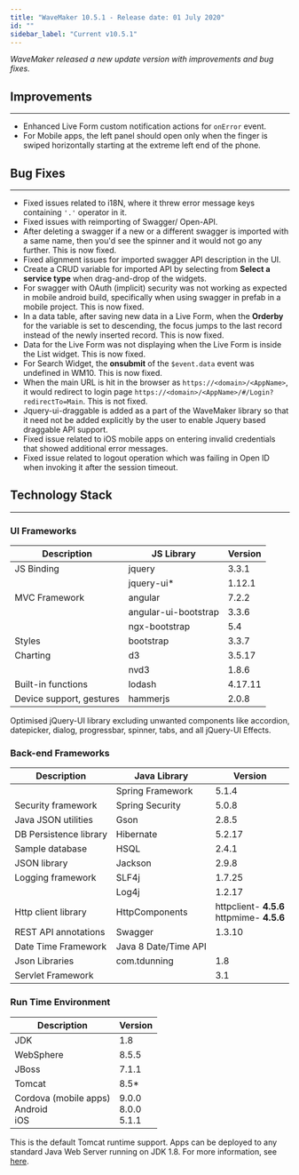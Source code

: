 ```yaml
---
title: "WaveMaker 10.5.1 - Release date: 01 July 2020"
id: ""
sidebar_label: "Current v10.5.1"
---
```

*WaveMaker released a new update version with improvements and bug fixes.*

## Improvements

---

- Enhanced Live Form custom notification actions for `onError` event.
- For Mobile apps, the left panel should open only when the finger is swiped horizontally starting at the extreme left end of the phone.

## Bug Fixes

---

- Fixed issues related to i18N, where it threw error message keys containing `'.'` operator in it.
- Fixed issues with reimporting of Swagger/ Open-API.
- After deleting a swagger if a new  or a different swagger is imported with a same name, then you'd see the spinner and it would not go any further. This is now fixed.
- Fixed alignment issues for imported swagger API description in the UI.
- Create a CRUD variable for imported API by selecting from **Select a service type** when drag-and-drop of the widgets.
- For swagger with OAuth (implicit) security was not working as expected in mobile android build, specifically when using swagger in prefab in a mobile project. This is now fixed.
- In a data table, after saving new data in a Live Form, when the **Orderby** for the variable is set to descending, the focus jumps to the last record instead of the newly inserted record. This is now fixed.
- Data for the Live Form was not displaying when the Live Form is inside the List widget. This is now fixed.
- For Search Widget, the **onsubmit** of the `$event.data` event was undefined in WM10. This is now fixed.
- When the main URL is hit in the browser as `https://<domain>/<AppName>`, it would redirect to login page `https://<domain>/<AppName>/#/Login?redirectTo=Main`. This is not fixed.
- Jquery-ui-draggable is added as a part of the WaveMaker library so that it need not be added explicitly by the user to enable Jquery based draggable API support.
- Fixed issue related to iOS mobile apps on entering invalid credentials that showed additional error messages. 
- Fixed issue related to logout operation which was failing in Open ID when invoking it after the session timeout.



## Technology Stack

---

### UI Frameworks

| Description | JS Library | Version |
| --- | --- | --- |
| JS Binding | jquery | 3.3.1 |
|  | jquery-ui* | 1.12.1 |
| MVC Framework | angular | 7.2.2 |
|  | angular-ui-bootstrap | 3.3.6 |
|  | ngx-bootstrap | 5.4|
| Styles | bootstrap | 3.3.7 |
| Charting | d3 | 3.5.17 |
|  | nvd3 | 1.8.6 |
| Built-in functions | lodash | 4.17.11 |
| Device support, gestures | hammerjs | 2.0.8 |

Optimised jQuery-UI library excluding unwanted components like accordion, datepicker, dialog, progressbar, spinner, tabs, and all jQuery-UI Effects.

### Back-end Frameworks

| Description | Java Library | Version |
| --- | --- | --- |
|  | Spring Framework |5.1.4 |
| Security framework | Spring Security | 5.0.8 |
| Java JSON utilities | Gson |2.8.5 |
| DB Persistence library | Hibernate |5.2.17 |
| Sample database | HSQL |2.4.1 |
| JSON library | Jackson |2.9.8 |
| Logging framework | SLF4j |1.7.25 |
|  | Log4j | 1.2.17 |
| Http client library | HttpComponents |httpclient- **4.5.6** <br> httpmime- **4.5.6** |
| REST API annotations | Swagger | 1.3.10 |
| Date Time Framework | Java 8 Date/Time API |  |
| Json Libraries | com.tdunning |  1.8 |
| Servlet Framework |  | 3.1 |

### Run Time Environment

| Description | Version |
| --- | --- |
| JDK | 1.8 |
| WebSphere | 8.5.5 |
| JBoss | 7.1.1 |
| Tomcat | 8.5* |
| Cordova (mobile apps) <br> Android <br> iOS | 9.0.0 <br> 8.0.0  <br> 5.1.1 |


This is the default Tomcat runtime support. Apps can be deployed to any standard Java Web Server running on JDK 1.8. For more information, see [here](/learn/app-development/deployment/deployment-web-server).
